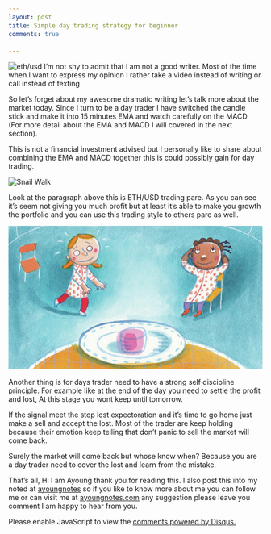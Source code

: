 ```yaml
---
layout: post
title: Simple day trading strategy for beginner
comments: true

---
```

![eth/usd](img/eth-usd_20180409.png)
I’m not shy to admit that I am not a good writer. Most of the time when I want to express my opinion I rather take a video  instead of writing or call instead of texting.

So let’s forget about my awesome dramatic writing let’s talk more about the market today. Since I turn to be a day trader I have switched the candle stick and make it into 15 minutes EMA and watch carefully on the MACD (For more detail about the EMA and MACD I will covered in the next section).

This is not a financial investment advised but I personally like to share about combining the EMA and MACD together this is could possibly gain for day trading.

![Snail Walk](img/snail_working.jpg)

Look at the paragraph above this is ETH/USD trading pare. As you can see it’s seem not giving you much profit but at least it’s able to make you growth the portfolio and you can use this trading style to others pare as well.

![The Marshmallow Test](img/marshmallow-test.jpg)

Another thing is for days trader need to have a strong self discipline principle. For example like at the end of the day you need to settle the profit and lost,  At this stage you wont keep until tomorrow.

If the signal meet the stop lost expectoration and it’s time to go home just make a sell and accept the lost. Most of the trader are keep holding because their emotion keep telling that don’t panic to sell the market will come back.

Surely the market will come back but whose know when? Because you are a day trader need to cover the lost and learn from the mistake.

That’s all, Hi I am Ayoung thank you for reading this. I also post this into my noted at [ayoungnotes](https://www.ayoungnotes.com) so if you like to know more about me you can follow me or can visit me at [ayoungnotes.com](https://www.ayoungnotes.com) any suggestion please leave you comment I am happy to hear from you.

<div id="disqus_thread"></div>
<script>

/**
*  RECOMMENDED CONFIGURATION VARIABLES: EDIT AND UNCOMMENT THE SECTION BELOW TO INSERT DYNAMIC VALUES FROM YOUR PLATFORM OR CMS.
*  LEARN WHY DEFINING THESE VARIABLES IS IMPORTANT: https://disqus.com/admin/universalcode/#configuration-variables*/
/*
var disqus_config = function () {
this.page.url = PAGE_URL;  // Replace PAGE_URL with your page's canonical URL variable
this.page.identifier = PAGE_IDENTIFIER; // Replace PAGE_IDENTIFIER with your page's unique identifier variable
};
*/
(function() { // DON'T EDIT BELOW THIS LINE
var d = document, s = d.createElement('script');
s.src = 'https://https-www-ayoungnotes-com.disqus.com/embed.js';
s.setAttribute('data-timestamp', +new Date());
(d.head || d.body).appendChild(s);
})();
</script>
<noscript>Please enable JavaScript to view the <a href="https://disqus.com/?ref_noscript">comments powered by Disqus.</a></noscript>

<script id="dsq-count-scr" src="//https-www-ayoungnotes-com.disqus.com/count.js" async></script>
